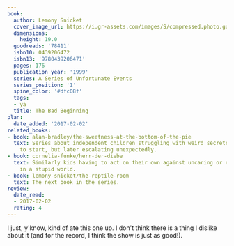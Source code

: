 ```yaml
---
book:
  author: Lemony Snicket
  cover_image_url: https://i.gr-assets.com/images/S/compressed.photo.goodreads.com/books/1436737029l/78411._SX98_.jpg
  dimensions:
    height: 19.0
  goodreads: '78411'
  isbn10: 0439206472
  isbn13: '9780439206471'
  pages: 176
  publication_year: '1999'
  series: A Series of Unfortunate Events
  series_position: '1'
  spine_color: '#dfc08f'
  tags:
  - ya
  title: The Bad Beginning
plan:
  date_added: '2017-02-02'
related_books:
- book: alan-bradley/the-sweetness-at-the-bottom-of-the-pie
  text: Series about independent children struggling with weird secrets. Both slow
    to start, but later escalating unexpectedly.
- book: cornelia-funke/herr-der-diebe
  text: Similarly kids having to act on their own against uncaring or negligent adults,
    in a stupid world.
- book: lemony-snicket/the-reptile-room
  text: The next book in the series.
review:
  date_read:
  - 2017-02-02
  rating: 4
---
```


I just, y'know, kind of ate this one up. I don't think there is a thing I dislike about it (and for the record, I think
the show is just as good!).
